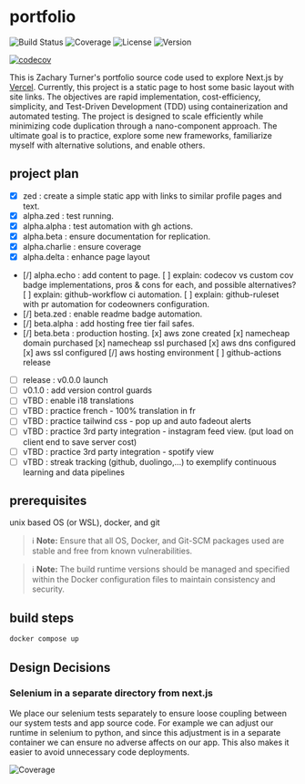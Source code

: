 # portfolio

![Build Status](https://img.shields.io/badge/build-passing-brightgreen)
![Coverage](https://img.shields.io/badge/coverage-100%25-brightgreen)
![License](https://img.shields.io/github/license/FlaccidFacade/portfolio)
![Version](https://img.shields.io/badge/version-alpha.echo-blue)

[![codecov](https://codecov.io/gh/FlaccidFacade/portfolio/branch/main/graph/badge.svg)](https://codecov.io/gh/FlaccidFacade/portfolio)

This is Zachary Turner's portfolio source code used to explore Next.js by [Vercel](./vercel.info). Currently, this project is a static page to host some basic layout with site links. The objectives are rapid implementation, cost-efficiency, simplicity, and Test-Driven Development (TDD) using containerization and automated testing. The project is designed to scale efficiently while minimizing code duplication through a nano-component approach. The ultimate goal is to practice, explore some new frameworks, familiarize myself with alternative solutions, and enable others.

## project plan

- [x] zed : create a simple static app with links to similar profile pages and text.
- [x] alpha.zed : test running.
- [x] alpha.alpha : test automation with gh actions.
- [x] alpha.beta : ensure documentation for replication.
- [x] alpha.charlie : ensure coverage
- [x] alpha.delta : enhance page layout
- [/] alpha.echo : add content to page.
    [ ] explain: codecov vs custom cov badge implementations, pros & cons for each, and possible alternatives?
    [ ] explain: github-workflow ci automation.
    [ ] explain: github-ruleset with pr automation for codeowners configuration.
- [/] beta.zed : enable readme badge automation.
- [/] beta.alpha : add hosting free tier fail safes.
- [/] beta.beta : production hosting.
    [x] aws zone created
    [x] namecheap domain purchased
    [x] namecheap ssl purchased
    [x] aws dns configured
    [x] aws ssl configured
    [/] aws hosting environment
    [ ] github-actions release
- [ ] release : v0.0.0 launch
- [ ] v0.1.0 : add version control guards
- [ ] vTBD : enable i18 translations
- [ ] vTBD : practice french - 100% translation in fr
- [ ] vTBD : practice tailwind css - pop up and auto fadeout alerts
- [ ] vTBD : practice 3rd party integration - instagram feed view. (put load on client end to save server cost)
- [ ] vTBD : practice 3rd party integration - spotify view
- [ ] vTBD : streak tracking (github, duolingo,...) to exemplify continuous learning and data pipelines

## prerequisites

unix based OS (or WSL), docker, and git

> ℹ️ **Note:** Ensure that all OS, Docker, and Git-SCM packages used are stable and free from known vulnerabilities.

> ℹ️ **Note:** The build runtime versions should be managed and specified within the Docker configuration files to maintain consistency and security.

## build steps

```bash
docker compose up
```

## Design Decisions

### Selenium in a separate directory from next.js

We place our selenium tests separately to ensure loose coupling between our system tests and app source code. For example we can adjust our runtime in selenium to python, and since this adjustment is in a separate container we can ensure no adverse affects on our app. This also makes it easier to avoid unnecessary code deployments.

![Coverage](https://img.shields.io/badge/Coverage-100%25-brightgreen)

